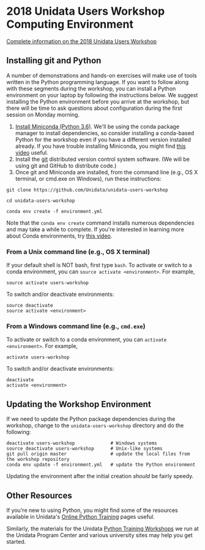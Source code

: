 # 2018 Unidata Users Workshop Computing Environment

[Complete information on the 2018 Unidata Users Workshop](http://www.unidata.ucar.edu/events/2018UsersWorkshop/)

## Installing git and Python

A number of demonstrations and hands-on exercises will make use of tools written in the
Python programming language. If you want to follow along with these segments during the
workshop, you can install a Python environment on your laptop by following the instructions below. We suggest installing the Python environment before you arrive at the workshop, but there will
be time to ask questions about configuration during the first session on Monday morning.

1. [Install Miniconda (Python 3.6)](https://conda.io/miniconda.html). We'll be using the conda package manager to install dependencies, so consider installing a conda-based Python for the workshop even if you have a different version installed already. If you have trouble installing Miniconda, you might find [this video](https://www.youtube.com/watch?v=-fOfyHYpKck) useful.
1. Install the [git](https://git-scm.com/book/en/v2/Getting-Started-Installing-Git) distributed version control system software. (We will be using git and GitHub to distribute code.)
1. Once git and Miniconda are installed, from the command line (e.g., OS X terminal, or cmd.exe on Windows), run these instructions:

```
git clone https://github.com/Unidata/unidata-users-workshop

cd unidata-users-workshop

conda env create -f environment.yml
```

Note that the `conda env create` command installs numerous dependencies and may take a while to complete. If you're interested in learning more about Conda environments, try [this video](https://www.youtube.com/watch?v=15DNH25UCi0).

### From a Unix command line (e.g., OS X terminal)

If your default shell is NOT bash, first type `bash`. To activate or
switch to a conda environment, you can `source activate <environment>`.
For example,

```shell
source activate users-workshop
```

To switch and/or deactivate environments:

```shell
source deactivate
source activate <environment>
```

### From a Windows command line (e.g., `cmd.exe`)

To activate or switch to a conda environment, you can `activate <environment>`.
For example,

```shell
activate users-workshop
```

To switch and/or deactivate environments:

```shell
deactivate
activate <environment>
```

## Updating the Workshop Environment

If we need to update the Python package dependencies during the workshop, change to the `unidata-users-workshop` directory and do the following:

```shell
deactivate users-workshop             # Windows systems
source deactivate users-workshop      # Unix-like systems
git pull origin master                # update the local files from the workshop repository
conda env update -f environment.yml   # update the Python environment
```

Updating the environment after the initial creation *should* be fairly speedy.

## Other Resources

If you're new to using Python, you might find some of the resources available in
Unidata's [Online Python Training](http://unidata.github.io/online-python-training/)
pages useful.

Similarly, the materials for the Unidata
[Python Training Workshops](https://unidata.github.io/unidata-python-workshop/) we run
at the Unidata Program Center and various university sites may help you get started.
